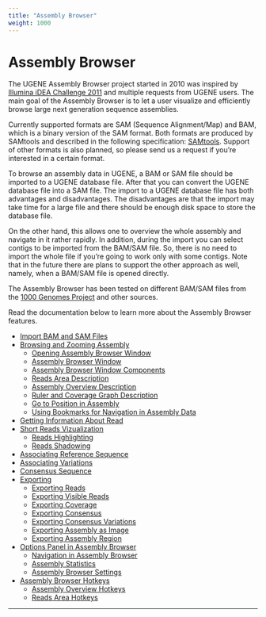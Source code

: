 ```yaml
---
title: "Assembly Browser"
weight: 1000
---
```



# Assembly Browser

The UGENE Assembly Browser project started in 2010 was inspired by [Illumina iDEA Challenge 2011](https://archive.is/20130126033841/http://www.illumina.com/idea) and multiple requests from UGENE users. The main goal of the Assembly Browser is to let a user visualize and efficiently browse large next generation sequence assemblies.

Currently supported formats are SAM (Sequence Alignment/Map) and BAM, which is a binary version of the SAM format. Both formats are produced by SAMtools and described in the following specification: [SAMtools](http://samtools.sourceforge.net/SAM1.pdf). Support of other formats is also planned, so please send us a request if you’re interested in a certain format.

To browse an assembly data in UGENE, a BAM or SAM file should be imported to a UGENE database file. After that you can convert the UGENE database file into a SAM file. The import to a UGENE database file has both advantages and disadvantages. The disadvantages are that the import may take time for a large file and there should be enough disk space to store the database file.

On the other hand, this allows one to overview the whole assembly and navigate in it rather rapidly. In addition, during the import you can select contigs to be imported from the BAM/SAM file. So, there is no need to import the whole file if you’re going to work only with some contigs. Note that in the future there are plans to support the other approach as well, namely, when a BAM/SAM file is opened directly.

The Assembly Browser has been tested on different BAM/SAM files from the [1000 Genomes Project](http://www.1000genomes.org/about) and other sources.

Read the documentation below to learn more about the Assembly Browser features.

*   [Import BAM and SAM Files](import-bam-and-sam-files.md)
*   [Browsing and Zooming Assembly](browsing-and-zooming-assembly.md)
    *   [Opening Assembly Browser Window](opening-assembly-browser-window.md)
    *   [Assembly Browser Window](assembly-browser-window.md)
    *   [Assembly Browser Window Components](assembly-browser-window-components.md)
    *   [Reads Area Description](reads-area-description.md)
    *   [Assembly Overview Description](assembly-overview-description.md)
    *   [Ruler and Coverage Graph Description](ruler-and-coverage-graph-description.md)
    *   [Go to Position in Assembly](go-to-position-in-assembly.md)
    *   [Using Bookmarks for Navigation in Assembly Data](using-bookmarks-for-navigation-in-assembly-data.md)
*   [Getting Information About Read](getting-information-about-read.md)
*   [Short Reads Vizualization](short-reads-vizualization.md)
    *   [Reads Highlighting](reads-highlighting.md)
    *   [Reads Shadowing](reads-shadowing.md)
*   [Associating Reference Sequence](associating-reference-sequence.md)
*   [Associating Variations](associating-variations.md)
*   [Consensus Sequence](consensus-sequence.md)
*   [Exporting](exporting.md)
    *   [Exporting Reads](exporting-reads.md)
    *   [Exporting Visible Reads](exporting-visible-reads.md)
    *   [Exporting Coverage](exporting-coverage.md)
    *   [Exporting Consensus](exporting-consensus.md)
    *   [Exporting Consensus Variations](exporting-consensus-variations.md)
    *   [Exporting Assembly as Image](exporting-assembly-as-image.md)
    *   [Exporting Assembly Region](exporting-assembly-region.md)
*   [Options Panel in Assembly Browser](options-panel-in-assembly-browser.md)
    *   [Navigation in Assembly Browser](navigation-in-assembly-browser.md)
    *   [Assembly Statistics](assembly-statistics.md)
    *   [Assembly Browser Settings](assembly-browser-settings.md)
*   [Assembly Browser Hotkeys](assembly-browser-hotkeys.md)
    *   [Assembly Overview Hotkeys](assembly-overview-hotkeys.md)
    *   [Reads Area Hotkeys](reads-area-hotkeys.md)


-------------------------------------------------------------------------------------------------------------------------------------------------------------------------------------------------------------------------------------------------------------------------------------------------------------------------------------------------------------------------------------------------------------------------------------------------------------------------------------------------------------------------------------------------------------------------------------------------------------------------------------------------------------------------------------------------------------------------------------------------------------------------------------------------------------------------------------------------------------------------------------------------------------------------------------------------------------------------------------------------------------------------------------------------------------------------------------------------------------------------------------------------------------------------------------------------------------------------------------------------------------------------------------------------------------------------------------------------------------------------------------------------------------------------------------------------------------------------------------------------------------------------------------------------------------------------------------------------------------------------------------------------------------------------------------------------------------------------------------------------------------------------------------------------------------------------------------------------------------------------------------------------------------------------------------------------------------------------------------------------------------------------------------------------------------------------------------------------------------------------------------------------------------------------------------------------------------------------------------------------------------------------------------------------------------------------------------------------------------------------------------------------------------------------------------------------------------------------------------------------------------------------
